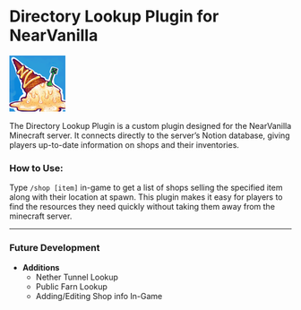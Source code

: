 # Directory Lookup Plugin for NearVanilla

![Near Vanilla Logo](https://github.com/bran-hardy/DirectoryLookupPlugin/blob/master/src/main/resources/icon.png)

The Directory Lookup Plugin is a custom plugin designed for the NearVanilla Minecraft server. It connects directly to the server’s Notion database, giving players up-to-date information on shops and their inventories.

### How to Use:
Type `/shop [item]` in-game to get a list of shops selling the specified item along with their location at spawn. This plugin makes it easy for players to find the resources they need quickly without taking them away from the minecraft server.

---

### Future Development

- **Additions**
	- Nether Tunnel Lookup
	- Public Farn Lookup
	- Adding/Editing Shop info In-Game
